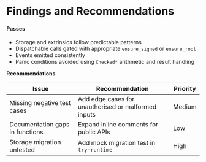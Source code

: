 # Findings and Recommendations

#### Passes

* Storage and extrinsics follow predictable patterns
* Dispatchable calls gated with appropriate `ensure_signed` or `ensure_root`
* Events emitted consistently
* Panic conditions avoided using `Checked*` arithmetic and result handling



**Recommendations**

| Issue                           | Recommendation                                      | Priority |
| ------------------------------- | --------------------------------------------------- | -------- |
| Missing negative test cases     | Add edge cases for unauthorised or malformed inputs | Medium   |
| Documentation gaps in functions | Expand inline comments for public APIs              | Low      |
| Storage migration untested      | Add mock migration test in `try-runtime`            | High     |
